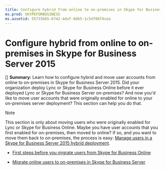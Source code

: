 ```yaml
---
title: Configure hybrid from online to on-premises in Skype for Business Server 2015
ms.prod: SKYPEFORBUSINESS
ms.assetid: 55733bb5-6742-4daf-8db5-1c5df86f4cea
---
```



# Configure hybrid from online to on-premises in Skype for Business Server 2015
[] **Summary:** Learn how to configure hybrid and move user accounts from online to on-premises in Skype for Business Server 2015.
Did your organization deploy Lync or Skype for Business Online before it ever deployed Lync or Skype for Business Server on-premises? And now you'd like to move user accounts that were originally enabled for online to your on-premises server deployment? This section can help you do that. 
  
    
    


> [!NOTE]
> This section is only about moving users who were originally enabled for Lync or Skype for Business Online. Maybe you have user accounts that you first enabled for on-premises, then moved to online? If so, and you want to move them back to on-premises, the process is easy:  [Manage users in a Skype for Business Server 2015 hybrid deployment](manage-users-in-a-skype-for-business-server-2015-hybrid-deployment.md). 
  
    
    


-  [First steps before you migrate users from Skype for Business Online](first-steps-before-you-migrate-users-from-skype-for-business-online.md)
    
  
-  [Migrate online users to on-premises in Skype for Business Server](migrate-online-users-to-on-premises-in-skype-for-business-server.md)
    
  


